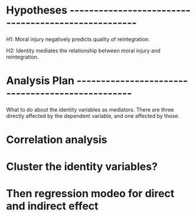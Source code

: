 

# Hypotheses ----------------------------------------------------

H1: Moral injury negatively predicts quality of reintegration.

H2: Identity mediates the relationship between moral injury and reintegration.

# Analysis Plan -------------------------------------------------


What to do about the identity variables as mediators. There are three directly affected by the dependent variable, and one affected by those. 


# Correlation analysis
# Cluster the identity variables?
# Then regression modeo for direct and indirect effect


